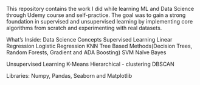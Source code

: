 This repository contains the work I did while learning ML and Data Science through Udemy course and self-practice.
The goal was to gain a strong foundation in supervised and unsupervised learning by implementing core algorithms from scratch and experimenting with real datasets.

What’s Inside:
Data Science Concepts
 Supervised Learning
 Linear Regression
 Logistic Regression
 KNN 
 Tree Based Methods(Decision Trees, Random Forests, Gradient and ADA Boosting)
 SVM
 Naïve Bayes
 
 Unsupervised Learning
 K-Means
 Hierarchical - clustering
 DBSCAN

Libraries: Numpy, Pandas, Seaborn and Matplotlib
